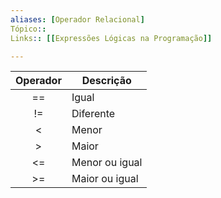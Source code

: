```yaml
---
aliases: [Operador Relacional]
Tópico::
Links:: [[Expressões Lógicas na Programação]]

---
```



| Operador | Descrição           |
|:--------:|---------------------|
|   ==     | Igual               |
|   !=     | Diferente           |
|    <     | Menor               |
|    >     | Maior               |
|   <=     | Menor ou igual      |
|   >=     | Maior ou igual      |

